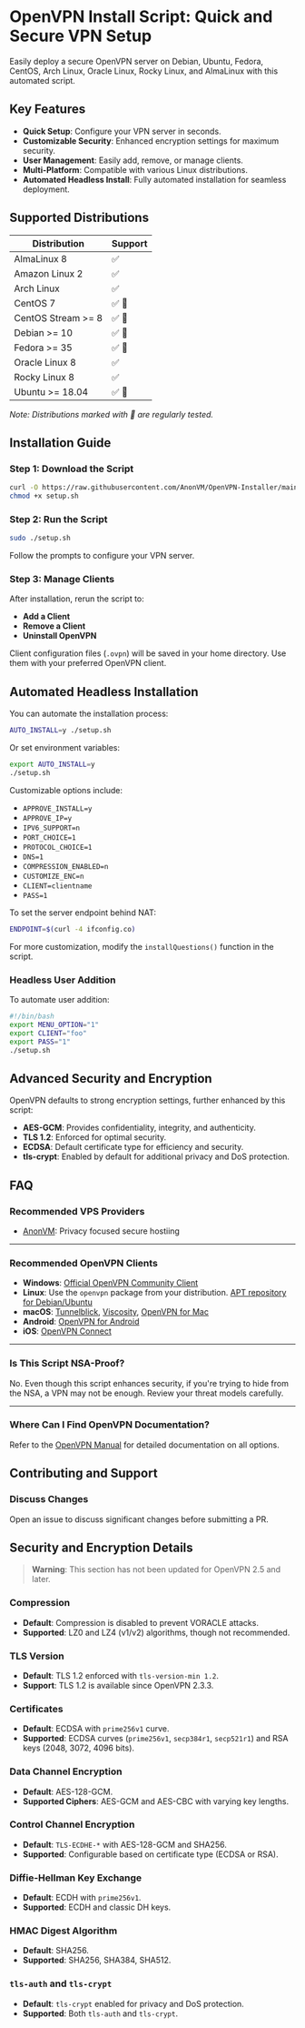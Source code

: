 # OpenVPN Install Script: Quick and Secure VPN Setup

Easily deploy a secure OpenVPN server on Debian, Ubuntu, Fedora, CentOS, Arch Linux, Oracle Linux, Rocky Linux, and AlmaLinux with this automated script.

## Key Features

- **Quick Setup**: Configure your VPN server in seconds.
- **Customizable Security**: Enhanced encryption settings for maximum security.
- **User Management**: Easily add, remove, or manage clients.
- **Multi-Platform**: Compatible with various Linux distributions.
- **Automated Headless Install**: Fully automated installation for seamless deployment.

## Supported Distributions

| Distribution        | Support        |
| ------------------- | -------------- |
| AlmaLinux 8         | ✅             |
| Amazon Linux 2      | ✅             |
| Arch Linux          | ✅             |
| CentOS 7            | ✅ 🤖          |
| CentOS Stream >= 8  | ✅ 🤖          |
| Debian >= 10        | ✅ 🤖          |
| Fedora >= 35        | ✅ 🤖          |
| Oracle Linux 8      | ✅             |
| Rocky Linux 8       | ✅             |
| Ubuntu >= 18.04     | ✅ 🤖          |

*Note: Distributions marked with 🤖 are regularly tested.*

## Installation Guide

### Step 1: Download the Script

```bash
curl -O https://raw.githubusercontent.com/AnonVM/OpenVPN-Installer/main/setup.sh
chmod +x setup.sh
```

### Step 2: Run the Script

```bash
sudo ./setup.sh
```

Follow the prompts to configure your VPN server.

### Step 3: Manage Clients

After installation, rerun the script to:

- **Add a Client**
- **Remove a Client**
- **Uninstall OpenVPN**

Client configuration files (`.ovpn`) will be saved in your home directory. Use them with your preferred OpenVPN client.

## Automated Headless Installation

You can automate the installation process:

```bash
AUTO_INSTALL=y ./setup.sh
```

Or set environment variables:

```bash
export AUTO_INSTALL=y
./setup.sh
```

Customizable options include:

- `APPROVE_INSTALL=y`
- `APPROVE_IP=y`
- `IPV6_SUPPORT=n`
- `PORT_CHOICE=1`
- `PROTOCOL_CHOICE=1`
- `DNS=1`
- `COMPRESSION_ENABLED=n`
- `CUSTOMIZE_ENC=n`
- `CLIENT=clientname`
- `PASS=1`

To set the server endpoint behind NAT:

```bash
ENDPOINT=$(curl -4 ifconfig.co)
```

For more customization, modify the `installQuestions()` function in the script.

### Headless User Addition

To automate user addition:

```bash
#!/bin/bash
export MENU_OPTION="1"
export CLIENT="foo"
export PASS="1"
./setup.sh
```

## Advanced Security and Encryption

OpenVPN defaults to strong encryption settings, further enhanced by this script:

- **AES-GCM**: Provides confidentiality, integrity, and authenticity.
- **TLS 1.2**: Enforced for optimal security.
- **ECDSA**: Default certificate type for efficiency and security.
- **tls-crypt**: Enabled by default for additional privacy and DoS protection.

## FAQ

### Recommended VPS Providers

- [AnonVM](https://anonvm.wtf): Privacy focused secure hostiing
---

### Recommended OpenVPN Clients

- **Windows**: [Official OpenVPN Community Client](https://openvpn.net/index.php/download/community-downloads.html)
- **Linux**: Use the `openvpn` package from your distribution. [APT repository for Debian/Ubuntu](https://community.openvpn.net/openvpn/wiki/OpenvpnSoftwareRepos)
- **macOS**: [Tunnelblick](https://tunnelblick.net/), [Viscosity](https://www.sparklabs.com/viscosity/), [OpenVPN for Mac](https://openvpn.net/client-connect-vpn-for-mac-os/)
- **Android**: [OpenVPN for Android](https://play.google.com/store/apps/details?id=de.blinkt.openvpn)
- **iOS**: [OpenVPN Connect](https://itunes.apple.com/us/app/openvpn-connect/id590379981)

---

### Is This Script NSA-Proof?

No. Even though this script enhances security, if you're trying to hide from the NSA, a VPN may not be enough. Review your threat models carefully.

---

### Where Can I Find OpenVPN Documentation?

Refer to the [OpenVPN Manual](https://community.openvpn.net/openvpn/wiki/Openvpn24ManPage) for detailed documentation on all options.

## Contributing and Support

### Discuss Changes

Open an issue to discuss significant changes before submitting a PR.

## Security and Encryption Details

> **Warning**: This section has not been updated for OpenVPN 2.5 and later.

### Compression

- **Default**: Compression is disabled to prevent VORACLE attacks.
- **Supported**: LZ0 and LZ4 (v1/v2) algorithms, though not recommended.

### TLS Version

- **Default**: TLS 1.2 enforced with `tls-version-min 1.2`.
- **Support**: TLS 1.2 is available since OpenVPN 2.3.3.

### Certificates

- **Default**: ECDSA with `prime256v1` curve.
- **Supported**: ECDSA curves (`prime256v1`, `secp384r1`, `secp521r1`) and RSA keys (2048, 3072, 4096 bits).

### Data Channel Encryption

- **Default**: AES-128-GCM.
- **Supported Ciphers**: AES-GCM and AES-CBC with varying key lengths.

### Control Channel Encryption

- **Default**: `TLS-ECDHE-*` with AES-128-GCM and SHA256.
- **Supported**: Configurable based on certificate type (ECDSA or RSA).

### Diffie-Hellman Key Exchange

- **Default**: ECDH with `prime256v1`.
- **Supported**: ECDH and classic DH keys.

### HMAC Digest Algorithm

- **Default**: SHA256.
- **Supported**: SHA256, SHA384, SHA512.

### `tls-auth` and `tls-crypt`

- **Default**: `tls-crypt` enabled for privacy and DoS protection.
- **Supported**: Both `tls-auth` and `tls-crypt`.
